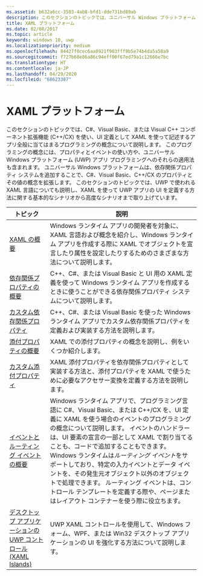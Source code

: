 ```yaml
---
ms.assetid: b632a6cc-3503-4ab8-bfd1-dde731bd89ab
description: このセクションのトピックでは、ユニバーサル Windows プラットフォーム (UWP) アプリ用の XAML フレームワークについて説明します。
title: XAML プラットフォーム
ms.date: 02/08/2017
ms.topic: article
keywords: windows 10, uwp
ms.localizationpriority: medium
ms.openlocfilehash: 84427f0cec6aa0921f903fff9b5e74b4da5a58a9
ms.sourcegitcommit: f727b68e86a86c94eff00f67ed79a1c12666e7bc
ms.translationtype: HT
ms.contentlocale: ja-JP
ms.lasthandoff: 04/29/2020
ms.locfileid: "68623387"
---
```

# <a name="xaml-platform"></a>XAML プラットフォーム

このセクションのトピックでは、C#、Visual Basic、または Visual C++ コンポーネント拡張機能 (C++/CX) を使い、UI 定義として XAML を使って記述するアプリ全般に当てはまるプログラミングの概念について説明します。 このプログラミングの概念には、プロパティとイベントの使い方や、ユニバーサル Windows プラットフォーム (UWP) アプリ プログラミングへのそれらの適用法も含まれます。 ユニバーサル Windows プラットフォームは、依存関係プロパティ システムを追加することで、C#、Visual Basic、C++/CX のプロパティとその値の概念を拡張します。 このセクションのトピックでは、UWP で使われる XAML 言語についても説明し、XAML を使って UWP アプリの UI を定義する方法に関する基本的なシナリオから高度なシナリオまで取り上げています。

| トピック | 説明 |
|-------|-------------|
| [XAML の概要](xaml-overview.md) | Windows ランタイム アプリの開発者を対象に、XAML 言語および概念を紹介し、Windows ランタイム アプリを作成する際に XAML でオブジェクトを宣言したり属性を設定したりするためのさまざまな方法について説明します。 |
| [依存関係プロパティの概要](dependency-properties-overview.md) | C++、C#、または Visual Basic と UI 用の XAML 定義を使って Windows ランタイム アプリを作成するときに使うことができる依存関係プロパティ システムについて説明します。 |
| [カスタム依存関係プロパティ](custom-dependency-properties.md) | C++、C#、または Visual Basic を使った Windows ランタイム アプリでカスタム依存関係プロパティを定義および実装する方法を説明します。 |
| [添付プロパティの概要](attached-properties-overview.md) | XAML での添付プロパティの概念を説明し、例をいくつか紹介します。 |
| [カスタム添付プロパティ](custom-attached-properties.md) | XAML 添付プロパティを依存関係プロパティとして実装する方法と、添付プロパティを XAML で使うために必要なアクセサー変換を定義する方法を説明します。 |
| [イベントとルーティング イベントの概要](events-and-routed-events-overview.md) | Windows ランタイム アプリで、プログラミング言語に C#、Visual Basic、または C++/CX を、UI 定義に XAML を使う場合のイベントのプログラミングの概念について説明します。 イベントのハンドラーは、UI 要素の宣言の一部として XAML で割り当てることも、コードで追加することもできます。 Windows ランタイムは*ルーティング イベント*をサポートしており、特定の入力イベントとデータ イベントを、その発生元オブジェクト以外のオブジェクトで処理できます。 ルーティング イベントは、コントロール テンプレートを定義する際や、ページまたはレイアウト コンテナーを使う際に役立ちます。 |
|[デスクトップ アプリケーションの UWP コントロール (XAML Islands)](/windows/apps/desktop/modernize/xaml-islands)| UWP XAML コントロールを使用して、Windows フォーム、WPF、または Win32 デスクトップ アプリケーションの UI を強化する方法について説明します。|
